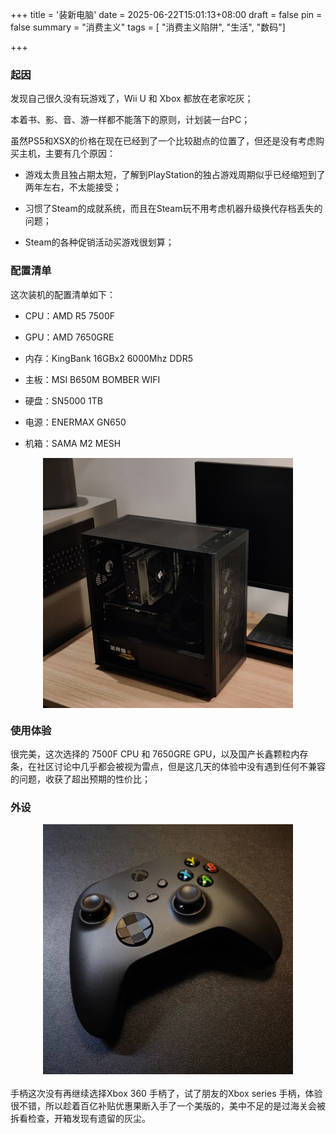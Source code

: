 +++
title = '装新电脑'
date = 2025-06-22T15:01:13+08:00
draft = false
pin = false
summary = "消费主义"
tags = [ "消费主义陷阱", "生活", "数码"]

+++

### 起因

发现自己很久没有玩游戏了，Wii U 和 Xbox 都放在老家吃灰；

本着书、影、音、游一样都不能落下的原则，计划装一台PC；

虽然PS5和XSX的价格在现在已经到了一个比较甜点的位置了，但还是没有考虑购买主机，主要有几个原因：

- 游戏太贵且独占期太短，了解到PlayStation的独占游戏周期似乎已经缩短到了两年左右，不太能接受；

- 习惯了Steam的成就系统，而且在Steam玩不用考虑机器升级换代存档丢失的问题；

- Steam的各种促销活动买游戏很划算；

### 配置清单

这次装机的配置清单如下：

- CPU：AMD R5 7500F 

- GPU：AMD 7650GRE
- 内存：KingBank 16GBx2 6000Mhz DDR5
- 主板：MSI B650M BOMBER WIFI
- 硬盘：SN5000 1TB
- 电源：ENERMAX GN650
- 机箱：SAMA M2 MESH

<img src="https://raw.githubusercontent.com/looechao/blogimg/refs/heads/main/2025/newpc.jpg" alt="newpc" width="400" width="400" style="display: block; margin: 0 auto; margin-bottom: 20px;">

### 使用体验

很完美，这次选择的 7500F CPU 和 7650GRE GPU，以及国产长鑫颗粒内存条，在社区讨论中几乎都会被视为雷点，但是这几天的体验中没有遇到任何不兼容的问题，收获了超出预期的性价比；

### 外设

<img src="https://raw.githubusercontent.com/looechao/blogimg/refs/heads/main/2025/xboxcontroller.jpg" alt="controller" width="400" width="400" style="display: block; margin: 0 auto; margin-bottom: 20px;">

手柄这次没有再继续选择Xbox 360 手柄了，试了朋友的Xbox series 手柄，体验很不错，所以趁着百亿补贴优惠果断入手了一个美版的，美中不足的是过海关会被拆看检查，开箱发现有遗留的灰尘。